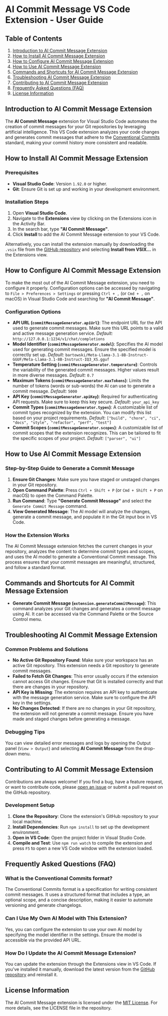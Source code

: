 # AI Commit Message VS Code Extension - User Guide

## Table of Contents

1. [Introduction to AI Commit Message Extension](#introduction-to-ai-commit-message-extension)
2. [How to Install AI Commit Message Extension](#how-to-install-ai-commit-message-extension)
3. [How to Configure AI Commit Message Extension](#how-to-configure-ai-commit-message-extension)
4. [How to Use AI Commit Message Extension](#how-to-use-ai-commit-message-extension)
5. [Commands and Shortcuts for AI Commit Message Extension](#commands-and-shortcuts-for-ai-commit-message-extension)
6. [Troubleshooting AI Commit Message Extension](#troubleshooting-ai-commit-message-extension)
7. [Contributing to AI Commit Message Extension](#contributing-to-ai-commit-message-extension)
8. [Frequently Asked Questions (FAQ)](#frequently-asked-questions-faq)
9. [License Information](#license-information)

## Introduction to AI Commit Message Extension

The **AI Commit Message** extension for Visual Studio Code automates the creation of commit messages for your Git repositories by leveraging artificial intelligence. This VS Code extension analyzes your code changes and generates commit messages that adhere to the [Conventional Commits](https://www.conventionalcommits.org/) standard, making your commit history more consistent and readable.

## How to Install AI Commit Message Extension

### Prerequisites

-   **Visual Studio Code**: Version `1.92.0` or higher.
-   **Git**: Ensure Git is set up and working in your development environment.

### Installation Steps

1. Open **Visual Studio Code**.
2. Navigate to the **Extensions** view by clicking on the Extensions icon in the Activity Bar.
3. In the search bar, type **"AI Commit Message"**.
4. Click **Install** to add the AI Commit Message extension to your VS Code.

Alternatively, you can install the extension manually by downloading the `.vsix` file from the [GitHub repository](#) and selecting **Install from VSIX...** in the Extensions view.

## How to Configure AI Commit Message Extension

To make the most out of the AI Commit Message extension, you need to configure it properly. Configuration options can be accessed by navigating to `File > Preferences > Settings` or pressing `Ctrl + ,` (or `Cmd + ,` on macOS) in Visual Studio Code and searching for **"AI Commit Message"**.

### Configuration Options

-   **API URL (`commitMessageGenerator.apiUrl`)**:
    The endpoint URL for the API used to generate commit messages. Make sure this URL points to a valid and active message generation service.
    _Default:_ `http://127.0.0.1:1234/v1/chat/completions`
-   **Model Identifier (`commitMessageGenerator.model`)**:
    Specifies the AI model used for generating commit messages. Ensure the specified model is correctly set up.
    _Default:_ `bartowski/Meta-Llama-3.1-8B-Instruct-GGUF/Meta-Llama-3.1-8B-Instruct-IQ3_XS.gguf`
-   **Temperature Setting (`commitMessageGenerator.temperature`)**:
    Controls the variability of the generated commit messages. Higher values result in more diverse messages.
    _Default:_ `0.7`
-   **Maximum Tokens (`commitMessageGenerator.maxTokens`)**:
    Limits the number of tokens (words or sub-words) the AI can use to generate a commit message.
    _Default:_ `5000`
-   **API Key (`commitMessageGenerator.apiKey`)**:
    Required for authenticating API requests. Make sure to keep this key secure.
    _Default:_ `your_api_key`
-   **Commit Types (`commitMessageGenerator.types`)**:
    A customizable list of commit types recognized by the extension. You can modify this list based on your project requirements.
    _Default:_ `["build", "chore", "ci", "docs", "style", "refactor", "perf", "test"]`
-   **Commit Scopes (`commitMessageGenerator.scopes`)**:
    A customizable list of commit scopes that the extension recognizes. This can be tailored to fit the specific scopes of your project.
    _Default:_ `["parser", "ui"]`

## How to Use AI Commit Message Extension

### Step-by-Step Guide to Generate a Commit Message

1. **Ensure Git Changes**: Make sure you have staged or unstaged changes in your Git repository.
2. **Open Command Palette**: Press `Ctrl + Shift + P` (or `Cmd + Shift + P` on macOS) to open the Command Palette.
3. **Run Command**: Type **"Generate Commit Message"** and select the `Generate Commit Message` command.
4. **View Generated Message**: The AI model will analyze the changes, generate a commit message, and populate it in the Git input box in VS Code.

### How the Extension Works

The AI Commit Message extension fetches the current changes in your repository, analyzes the content to determine commit types and scopes, and uses the AI model to generate a Conventional Commit message. This process ensures that your commit messages are meaningful, structured, and follow a standard format.

## Commands and Shortcuts for AI Commit Message Extension

-   **Generate Commit Message (`extension.generateCommitMessage`)**:
    This command analyzes your Git changes and generates a commit message using AI. It can be accessed via the Command Palette or the Source Control menu.

## Troubleshooting AI Commit Message Extension

### Common Problems and Solutions

-   **No Active Git Repository Found**:
    Make sure your workspace has an active Git repository. This extension needs a Git repository to generate commit messages.
-   **Failed to Fetch Git Changes**:
    This error usually occurs if the extension cannot access Git changes. Ensure that Git is installed correctly and that there are changes in your repository.
-   **API Key is Missing**:
    The extension requires an API key to authenticate with the message generation service. Make sure to configure the API key in the settings.
-   **No Changes Detected**:
    If there are no changes in your Git repository, the extension will not generate a commit message. Ensure you have made and staged changes before generating a message.

### Debugging Tips

You can view detailed error messages and logs by opening the Output panel (`View > Output`) and selecting **AI Commit Message** from the drop-down menu.

## Contributing to AI Commit Message Extension

Contributions are always welcome! If you find a bug, have a feature request, or want to contribute code, please [open an issue](#) or submit a pull request on the GitHub repository.

### Development Setup

1. **Clone the Repository**: Clone the extension's GitHub repository to your local machine.
2. **Install Dependencies**: Run `npm install` to set up the development environment.
3. **Open in VS Code**: Open the project folder in Visual Studio Code.
4. **Compile and Test**: Use `npm run watch` to compile the extension and press `F5` to open a new VS Code window with the extension loaded.

## Frequently Asked Questions (FAQ)

### What is the Conventional Commits format?

The Conventional Commits format is a specification for writing consistent commit messages. It uses a structured format that includes a type, an optional scope, and a concise description, making it easier to automate versioning and generate changelogs.

### Can I Use My Own AI Model with This Extension?

Yes, you can configure the extension to use your own AI model by specifying the model identifier in the settings. Ensure the model is accessible via the provided API URL.

### How Do I Update the AI Commit Message Extension?

You can update the extension through the Extensions view in VS Code. If you've installed it manually, download the latest version from the [GitHub repository](#) and reinstall it.

## License Information

The AI Commit Message extension is licensed under the [MIT License](#). For more details, see the LICENSE file in the repository.
